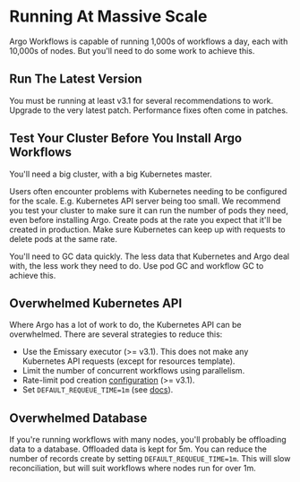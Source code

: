 # Running At Massive Scale

Argo Workflows is capable of running 1,000s of workflows a day, each with 10,000s of nodes. But you'll need to do some
work to achieve this.

## Run The Latest Version

You must be running at least v3.1 for several recommendations to work. Upgrade to the very latest patch. Performance
fixes often come in patches.

## Test Your Cluster Before You Install Argo Workflows

You'll need a big cluster, with a big Kubernetes master.

Users often encounter problems with Kubernetes needing to be configured for the scale. E.g. Kubernetes API server being
too small. We recommend you test your cluster to make sure it can run the number of pods they need, even before
installing Argo. Create pods at the rate you expect that it'll be created in production. Make sure Kubernetes can keep
up with requests to delete pods at the same rate.

You'll need to GC data quickly. The less data that Kubernetes and Argo deal with, the less work they need to do. Use
pod GC and workflow GC to achieve this.

## Overwhelmed Kubernetes API

Where Argo has a lot of work to do, the Kubernetes API can be overwhelmed. There are several strategies to reduce this:

* Use the Emissary executor (>= v3.1). This does not make any Kubernetes API requests (except for resources template).
* Limit the number of concurrent workflows using parallelism.
* Rate-limit pod creation [configuration](workflow-controller-configmap.yaml) (>= v3.1).
* Set `DEFAULT_REQUEUE_TIME=1m` (see [docs](https://github.com/argoproj/argo-workflows/blob/master/docs/environment-variables.md)).

## Overwhelmed Database

If you're running workflows with many nodes, you'll probably be offloading data to a database. Offloaded data is kept
for 5m. You can reduce the number of records create by setting `DEFAULT_REQUEUE_TIME=1m`. This will slow reconciliation,
but will suit workflows where nodes run for over 1m.


